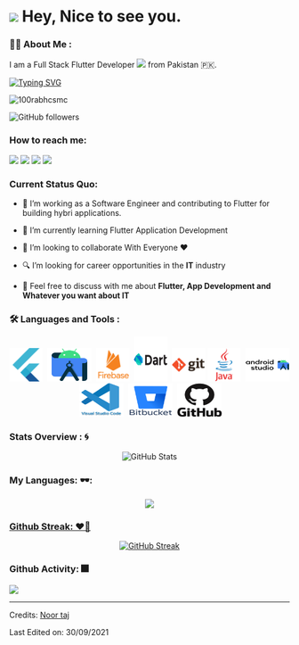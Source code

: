<h1><img src="https://emojis.slackmojis.com/emojis/images/1531849430/4246/blob-sunglasses.gif?1531849430" width="30"/> Hey, Nice to see you.</h1>

### :man_technologist: About Me :

I am a Full Stack Flutter Developer <img src="https://media.giphy.com/media/WUlplcMpOCEmTGBtBW/giphy.gif" width="30"> from Pakistan 🇵🇰.

[![Typing SVG](https://readme-typing-svg.herokuapp.com?vCenter=true&width=500&lines=Flutter+Developer+with+1%2B+Years+Experience;Passionate+about+Making+Mobile+Applications;Freelnancer;Open+sourse+contributer)](https://git.io/typing-svg)


<p align="left"> <img src="https://komarev.com/ghpvc/?username=flutternoor&label=Profile%20views&color=0e75b6&style=flat" alt="100rabhcsmc" /> </p>

<a align="center">
 <img alt="GitHub followers" src="https://img.shields.io/github/followers/flutternoor?label=Github%20followers&style=for-the-badge" >
  </a> 

### How to reach me: 
<a href="mailto:noortaj1224@gmail.com">
<img src="https://img.shields.io/badge/-noortaj1224@gmail.com-7B83EB?&style=for-the-badge&logo=Microsoft-outlook&logoColor=white" ></a>  <a  href="https://www.instagram.com/noortaj_04/">   <img src="https://img.shields.io/badge/@naseerz_-%23E4405F.svg?&style=for-the-badge&logo=instagram&logoColor=white"></a>
<a href="https://www.linkedin.com/in/noor-taj-khan/"><img src="https://img.shields.io/badge/Muhammad Naseer-%230077B5.svg?&style=for-the-badge&logo=linkedin&logoColor=white" ></a>  <a  href="https://naseerdev.000webhostapp.com/"><img src="https://img.shields.io/badge/Portfolio-%2312100E.svg?&style=for-the-badge&logo=safari&logoColor=white"></a>

### Current Status Quo:


- :telescope: I’m working as a Software Engineer and contributing to Flutter for building hybri applications.

- 🌱 I’m currently learning Flutter Application Development

- 💞️ I’m looking to collaborate With Everyone ❤️

- 🔍 I’m looking for career opportunities in the <strong>IT</strong> industry
- 💬 Feel free to discuss with me about <strong>Flutter, App Development and Whatever you want about IT</strong>


### :hammer_and_wrench: Languages and Tools :


<div id="icons" align="center">
  <img src="https://github.com/devicons/devicon/blob/master/icons/flutter/flutter-original.svg" title="Flutter" alt="Flutter" width="60" height="60"/>&nbsp;
    <img src="https://github.com/devicons/devicon/blob/master/icons/androidstudio/androidstudio-original.svg" alt="Firebase" width="80" height="60"/>&nbsp;
  <img src="https://github.com/devicons/devicon/blob/master/icons/firebase/firebase-plain-wordmark.svg" title="Firebase" alt="Firebase" width="60" height="60"/>&nbsp;
  <img src="https://github.com/devicons/devicon/blob/master/icons/dart/dart-original-wordmark.svg" title="DART" alt="DART" width="60" height="80"/>&nbsp;
  <img src="https://github.com/devicons/devicon/blob/master/icons/git/git-original-wordmark.svg" title="Git" **alt="Git" width="60" height="60"/>
   <img src="https://github.com/devicons/devicon/blob/master/icons/java/java-original-wordmark.svg" title="Java" alt="Java" width="60" height="60"/>&nbsp;
     <img src="https://github.com/devicons/devicon/blob/master/icons/androidstudio/androidstudio-original-wordmark.svg" alt="Firebase" width="80" height="60"/>&nbsp; 
     <img src="https://github.com/devicons/devicon/blob/master/icons/vscode/vscode-original-wordmark.svg" alt="Firebase" width="80" height="60"/>&nbsp;
       <img src="https://github.com/devicons/devicon/blob/master/icons/bitbucket/bitbucket-original-wordmark.svg" alt="Firebase" width="80" height="60"/>&nbsp;
         <img src="https://github.com/devicons/devicon/blob/master/icons/github/github-original-wordmark.svg" alt="Firebase" width="80" height="60"/>&nbsp;
</div>

### Stats Overview : :cyclone:


 <div align=center>
 <img src="https://github-readme-stats.vercel.app/api?username=flutternoor&title_color=6FDA44&text_color=FFFFFF&show_icons=true&icon_color=6FDA44&include_all_commits=true&count_private=true&theme=dark" alt="GitHub Stats" height="200" />
 </div>




### My Languages: 🕶️:
<div align=center>
<a href="">
  <img align="center" src="https://github-readme-stats.vercel.app/api/top-langs/?username=flutternoor&langs_count=8&layout=compact&theme=material-palenight&hide=html,Tcl" />
</div>

 
### Github Streak: ❤️‍🔥 
 <div align=center>
  
 [![GitHub Streak](https://github-readme-streak-stats.herokuapp.com?user=flutternoor&theme=shades-of-purple)](https://git.io/streak-stats)
  
</div>


### Github Activity: 🎆
 
<img align="center" src="https://activity-graph.herokuapp.com/graph?username=flutternoor&theme=dracula&color=B994E6&bg_color=2B2D3D" />


-----
Credits: [Noor taj](https://github.com/flutternoor)

Last Edited on: 30/09/2021

